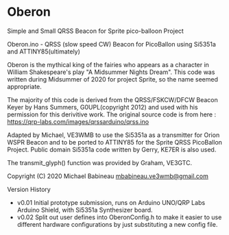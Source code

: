 # Oberon
 Simple and Small QRSS Beacon for Sprite pico-balloon Project
 
 Oberon.ino - QRSS (slow speed CW) Beacon for PicoBallon using Si5351a and ATTINY85(ultimately)

  Oberon is the mythical king of the fairies who appears as a character in William Shakespeare's play "A Midsummer Nights Dream".
  This code was written during Midsummer of 2020 for project Sprite, so the name seemed appropriate.

  The majority of this code is derived from the QRSS/FSKCW/DFCW Beacon Keyer by Hans Summers, G0UPL(copyright 2012)
  and used with his permission for this derivitive work. The original source code is from here :
  https://qrp-labs.com/images/qrssarduino/qrss.ino

  Adapted by Michael, VE3WMB to use the Si5351a as a transmitter for Orion WSPR Beacon and to be ported to ATTINY85 for the
  Sprite QRSS PicoBallon Project. Public domain Si5351a code written by Gerry, KE7ER is also used.

  The transmit_glyph() function was provided by Graham, VE3GTC.

  Copyright (C) 2020 Michael Babineau <mbabineau.ve3wmb@gmail.com>

Version History
- v0.01 Initial prototype submission, runs on Arduino UNO/QRP Labs Arduino Shield, with Si5351a Synthesizer board.
- v0.02 Split out user defines into OberonConfig.h to make it easier to use different hardware configurations by just substituting
  a new config file. 